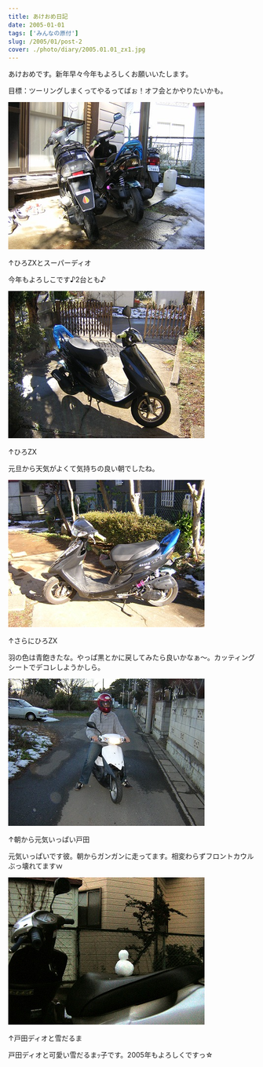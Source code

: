 ```yaml
---
title: あけおめ日記
date: 2005-01-01
tags: ['みんなの原付']
slug: /2005/01/post-2
cover: ./photo/diary/2005.01.01_zx1.jpg
---
```



<p class="sentence">あけおめです。新年早々今年もよろしくお願いいたします。</p>
<p class="sentence spacing10">目標：ツーリングしまくってやるってばぉ！オフ会とかやりたいかも。 </p>
<div class="center spacing"><img class="img-fluid" src="./photo/diary/2005.01.01_zx1.jpg" alt=""></div>
<p class="sentence">↑ひろZXとスーパーディオ</p>
<p class="sentence spacing10">今年もよろしこです♪2台とも♪</p>
<div class="center spacing"><img class="img-fluid" src="./photo/diary/2005.01.01_zx2.jpg" alt=""></div>
<p class="sentence">↑ひろZX</p>
<p class="sentence spacing10">元旦から天気がよくて気持ちの良い朝でしたね。</p>
<div class="center spacing"><img class="img-fluid" src="./photo/diary/2005.01.01_zx3.jpg" alt=""></div>
<p class="sentence">↑さらにひろZX</p>
<p class="sentence spacing10">羽の色は青飽きたな。やっぱ黒とかに戻してみたら良いかなぁ～。カッティングシートでデコレしようかしら。</p>
<div class="center spacing"><img class="img-fluid" src="./photo/diary/2005.01.01_zx4.jpg" alt=""></div>
<p class="sentence">↑朝から元気いっぱい戸田</p>
<p class="sentence spacing10">元気いっぱいです彼。朝からガンガンに走ってます。相変わらずフロントカウルぶっ壊れてますｗ</p>
<div class="center spacing"><img class="img-fluid" src="./photo/diary/2005.01.01_zx5.jpg" alt=""></div>
<p class="sentence">↑戸田ディオと雪だるま</p>
<p class="sentence spacing10">戸田ディオと可愛い雪だるまｯ子です。2005年もよろしくですっ☆</p>
